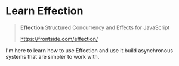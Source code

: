 # Learn Effection

> **Effection**
> Structured Concurrency and Effects for JavaScript
>
> https://frontside.com/effection/

I'm here to learn how to use Effection and use it build asynchronous systems
that are simpler to work with.
